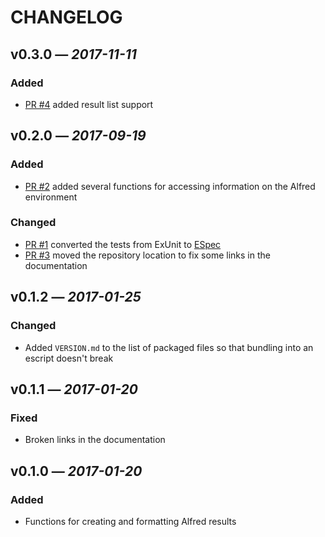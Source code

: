 # CHANGELOG

## **v0.3.0** &mdash; *2017-11-11*

### Added

* [PR #4](https://github.com/lee-dohm/alfred-ex/pull/4) added result list support

## **v0.2.0** &mdash; *2017-09-19*

### Added

* [PR #2](https://github.com/lee-dohm/alfred-ex/pull/2) added several functions for accessing information on the Alfred environment

### Changed

* [PR #1](https://github.com/lee-dohm/alfred-ex/pull/1) converted the tests from ExUnit to [ESpec](https://github.com/antonmi/espec)
* [PR #3](https://github.com/lee-dohm/alfred-ex/pull/3) moved the repository location to fix some links in the documentation

## **v0.1.2** &mdash; *2017-01-25*

### Changed

* Added `VERSION.md` to the list of packaged files so that bundling into an escript doesn't break

## **v0.1.1** &mdash; *2017-01-20*

### Fixed

* Broken links in the documentation

## **v0.1.0** &mdash; *2017-01-20*

### Added

* Functions for creating and formatting Alfred results
